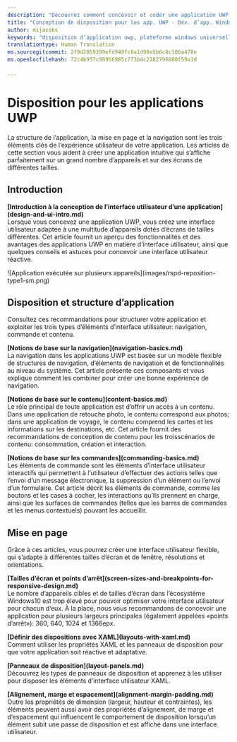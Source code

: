 ```yaml
---
description: "Découvrez comment concevoir et coder une application UWP intuitive qui s’affiche parfaitement sur un grand nombre d’appareils et sur des écrans de différentes tailles."
title: "Conception de disposition pour les app. UWP - Dév. d’app. Windows"
author: mijacobs
keywords: "disposition d’application uwp, plateforme windows universelle, conception d’application, interface"
translationtype: Human Translation
ms.sourcegitcommit: 2f9d2059399efd949fc8a1d90a5b6c8c106a478e
ms.openlocfilehash: 72c4b957c98956965c773b4c2182796880f59a1d

---
```

# Disposition pour les applications UWP
<link rel="stylesheet" href="https://az835927.vo.msecnd.net/sites/uwp/Resources/css/custom.css"> 


La structure de l’application, la mise en page et la navigation sont les trois éléments clés de l’expérience utilisateur de votre application. Les articles de cette section vous aident à créer une application intuitive qui s’affiche parfaitement sur un grand nombre d’appareils et sur des écrans de différentes tailles.

## Introduction

<div class="side-by-side">
<div class="side-by-side-content">
  <div class="side-by-side-content-left">
  <p><b>[Introduction à la conception de l’interface utilisateur d’une application](design-and-ui-intro.md)</b><br />
Lorsque vous concevez une application UWP, vous créez une interface utilisateur adaptée à une multitude d’appareils dotés d’écrans de tailles différentes. Cet article fournit un aperçu des fonctionnalités et des avantages des applications UWP en matière d’interface utilisateur, ainsi que quelques conseils et astuces pour concevoir une interface utilisateur réactive. </p>
  </div>
  <div class="side-by-side-content-right">
    ![Application exécutée sur plusieurs appareils](images/rspd-reposition-type1-sm.png)
  </div>
</div>
</div>

## Disposition et structure d’application
Consultez ces recommandations pour structurer votre application et exploiter les trois types d’éléments d’interface utilisateur: navigation, commande et contenu.

<div class="side-by-side">
<div class="side-by-side-content">
  <div class="side-by-side-content-left">
<p>
<b>[Notions de base sur la navigation](navigation-basics.md)</b><br/>
La navigation dans les applications UWP est basée sur un modèle flexible de structures de navigation, d’éléments de navigation et de fonctionnalités au niveau du système. Cet article présente ces composants et vous explique comment les combiner pour créer une bonne expérience de navigation.
</p>
<p>
<b>[Notions de base sur le contenu](content-basics.md)</b><br/>
Le rôle principal de toute application est d’offrir un accès à un contenu. Dans une application de retouche photo, le contenu correspond aux photos; dans une application de voyage, le contenu comprend les cartes et les informations sur les destinations, etc. Cet article fournit des recommandations de conception de contenu pour les troisscénarios de contenu: consommation, création et interaction.
</p> 
  </div>
  <div class="side-by-side-content-right">
<p><b>[Notions de base sur les commandes](commanding-basics.md)</b> <br />
Les éléments de commande sont les éléments d’interface utilisateur interactifs qui permettent à l’utilisateur d’effectuer des actions telles que l’envoi d’un message électronique, la suppression d’un élément ou l’envoi d’un formulaire. Cet article décrit les éléments de commande, comme les boutons et les cases à cocher, les interactions qu’ils prennent en charge, ainsi que les surfaces de commandes (telles que les barres de commandes et les menus contextuels) pouvant les accueillir.</p>
  </div>
</div>
</div>

## Mise en page 
Grâce à ces articles, vous pourrez créer une interface utilisateur flexible, qui s’adapte à différentes tailles d’écran et de fenêtre, résolutions et orientations. 


<div class="side-by-side">
<div class="side-by-side-content">
  <div class="side-by-side-content-left">
   <p><b>[Tailles d’écran et points d’arrêt](screen-sizes-and-breakpoints-for-responsive-design.md)</b><br/>
Le nombre d’appareils cibles et de tailles d’écran dans l’écosystème Windows10 est trop élevé pour pouvoir optimiser votre interface utilisateur pour chacun d’eux. À la place, nous vous recommandons de concevoir une application pour plusieurs largeurs principales (également appelées «points d’arrêt»): 360, 640, 1024 et 1366epx.</p>
  </div>
  <div class="side-by-side-content-right">
 <p><b>[Définir des dispositions avec XAML](layouts-with-xaml.md)</b> <br/>
Comment utiliser les propriétés XAML et les panneaux de disposition pour que votre application soit réactive et adaptative.</p>
  </div>
</div>
</div>
<div class="side-by-side">
<div class="side-by-side-content">
  <div class="side-by-side-content-left">
   <p><b>[Panneaux de disposition](layout-panels.md)</b> <br />
Découvrez les types de panneaux de disposition et apprenez à les utiliser pour disposer les éléments d’interface utilisateur XAML.</p>
  </div>
  <div class="side-by-side-content-right">
 <p><b>[Alignement, marge et espacement](alignment-margin-padding.md)</b> <br />
Outre les propriétés de dimension (largeur, hauteur et contraintes), les éléments peuvent aussi avoir des propriétés d’alignement, de marge et d’espacement qui influencent le comportement de disposition lorsqu’un élément subit une passe de disposition et est affiché dans une interface utilisateur.</p> 
  </div>
</div>
</div>





<!--HONumber=Aug16_HO5-->


